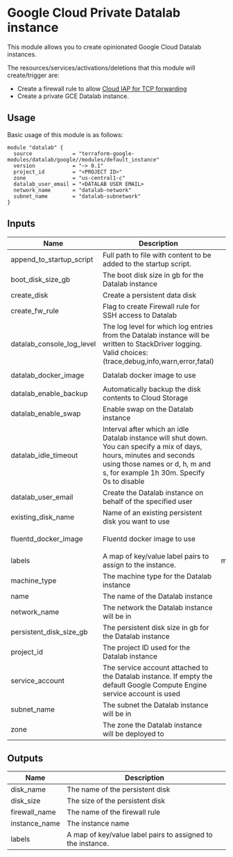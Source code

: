 # Google Cloud Private Datalab‎ instance

This module allows you to create opinionated Google Cloud Datalab instances.

The resources/services/activations/deletions that this module will create/trigger are:
- Create a firewall rule to allow [Cloud IAP for TCP forwarding](https://cloud.google.com/iap/docs/using-tcp-forwarding)
- Create a private GCE Datalab instance.

## Usage

Basic usage of this module is as follows:

```hcl
module "datalab" {
  source             = "terraform-google-modules/datalab/google//modules/default_instance"
  version            = "~> 0.1"
  project_id         = "<PROJECT ID>"
  zone               = "us-central1-c"
  datalab_user_email = "<DATALAB USER EMAIL>
  network_name       = "datalab-network"
  subnet_name        = "datalab-subnetwork"
}
```

<!-- BEGINNING OF PRE-COMMIT-TERRAFORM DOCS HOOK -->
## Inputs

| Name | Description | Type | Default | Required |
|------|-------------|:----:|:-----:|:-----:|
| append\_to\_startup\_script | Full path to file with content to be added to the startup script. | string | `"null"` | no |
| boot\_disk\_size\_gb | The boot disk size in gb for the Datalab instance | string | `"20"` | no |
| create\_disk | Create a persistent data disk | bool | `"true"` | no |
| create\_fw\_rule | Flag to create Firewall rule for SSH access to Datalab | bool | `"true"` | no |
| datalab\_console\_log\_level | The log level for which log entries from the Datalab instance will be written to StackDriver logging. Valid choices: (trace,debug,info,warn,error,fatal) | string | `"warn"` | no |
| datalab\_docker\_image | Datalab docker image to use | string | `"gcr.io/cloud-datalab/datalab:latest"` | no |
| datalab\_enable\_backup | Automatically backup the disk contents to Cloud Storage | bool | `"true"` | no |
| datalab\_enable\_swap | Enable swap on the Datalab instance | bool | `"true"` | no |
| datalab\_idle\_timeout | Interval after which an idle Datalab instance will shut down. You can specify a mix of days, hours, minutes and seconds using those names or d, h, m and s, for example 1h 30m. Specify 0s to disable | string | `"60m"` | no |
| datalab\_user\_email | Create the Datalab instance on behalf of the specified user | string | n/a | yes |
| existing\_disk\_name | Name of an existing persistent disk you want to use | string | `"null"` | no |
| fluentd\_docker\_image | Fluentd docker image to use | string | `"gcr.io/google-containers/fluentd-gcp:2.0.17"` | no |
| labels | A map of key/value label pairs to assign to the instance. | map(string) | `<map>` | no |
| machine\_type | The machine type for the Datalab instance | string | `"n1-standard-2"` | no |
| name | The name of the Datalab instance | string | `"datalab"` | no |
| network\_name | The network the Datalab instance will be in | string | n/a | yes |
| persistent\_disk\_size\_gb | The persistent disk size in gb for the Datalab instance | number | `"200"` | no |
| project\_id | The project ID used for the Datalab instance | string | n/a | yes |
| service\_account | The service account attached to the Datalab instance. If empty the default Google Compute Engine service account is used | string | `"null"` | no |
| subnet\_name | The subnet the Datalab instance will be in | string | n/a | yes |
| zone | The zone the Datalab instance will be deployed to | string | n/a | yes |

## Outputs

| Name | Description |
|------|-------------|
| disk\_name | The name of the persistent disk |
| disk\_size | The size of the persistent disk |
| firewall\_name | The name of the firewall rule |
| instance\_name | The instance name |
| labels | A map of key/value label pairs to assigned to the instance. |

<!-- END OF PRE-COMMIT-TERRAFORM DOCS HOOK -->
